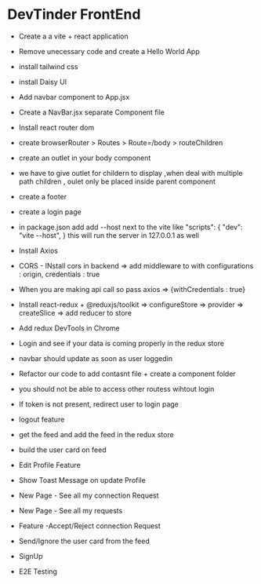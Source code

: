 # DevTinder FrontEnd
- Create a a vite + react application
- Remove unecessary code and create a Hello World App
- install tailwind css
- install Daisy UI
- Add navbar component to App.jsx
- Create a NavBar.jsx separate Component file
- Install react router dom
- create browserRouter > Routes > Route=/body > routeChildren
- create an outlet in your body component
- we have to give outlet for childern to display ,when deal with multiple path children , oulet only be placed inside parent component
- create  a footer 
- create a login page
- in package.json add add --host next to the vite like 
  "scripts": {
    "dev": "vite --host",
  }
  this will run the server in 127.0.0.1 as well

- Install Axios
- CORS - INstall cors in backend => add middleware to with configurations : origin, credentials : true
- When you are making api call so pass axios => {withCredentials : true}
- Install react-redux + @reduxjs/toolkit => configureStore => provider => createSlice => add reducer to store
- Add redux DevTools in Chrome
- Login and see if your data is coming properly in the redux store
- navbar should update as soon as user loggedin
- Refactor our code to add contasnt file + create a component folder
- you should not be able to access other routess wihtout login
- If token is not present, redirect user to login page
- logout feature
- get the feed and add the feed in the redux store
- build the user card on feed 
- Edit Profile Feature
- Show Toast Message on update Profile
- New Page  - See all my connection Request
- New Page - See all my requests
- Feature -Accept/Reject connection Request
- Send/Ignore the user card from the feed
- SignUp
- E2E Testing
